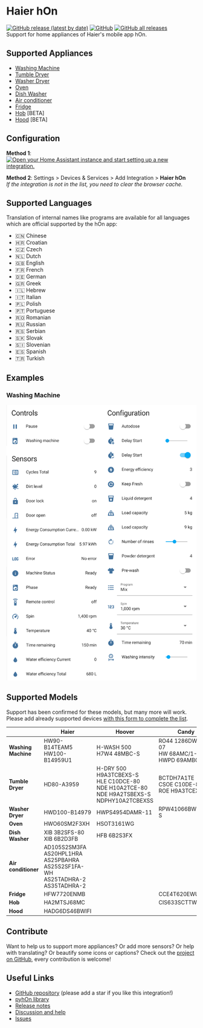 # Haier hOn
[![GitHub release (latest by date)](https://img.shields.io/github/v/release/Andre0512/hon?color=green)](https://github.com/Andre0512/hon/releases/latest)
[![GitHub](https://img.shields.io/github/license/Andre0512/hon?color=red)](https://github.com/Andre0512/hon/blob/main/LICENSE)
[![GitHub all releases](https://img.shields.io/github/downloads/Andre0512/hon/total?color=blue)](https://tooomm.github.io/github-release-stats/?username=Andre0512&repository=hon)  
Support for home appliances of Haier's mobile app hOn. 

## Supported Appliances
- [Washing Machine](https://github.com/Andre0512/hon#washing-machine)
- [Tumble Dryer](https://github.com/Andre0512/hon#tumble-dryer)
- [Washer Dryer](https://github.com/Andre0512/hon#washer-dryer)
- [Oven](https://github.com/Andre0512/hon#oven)
- [Dish Washer](https://github.com/Andre0512/hon#dish-washer)
- [Air conditioner](https://github.com/Andre0512/hon#air-conditioner)
- [Fridge](https://github.com/Andre0512/hon#fridge)
- [Hob](https://github.com/Andre0512/hon#hob) [BETA]
- [Hood](https://github.com/Andre0512/hon#hood) [BETA]

## Configuration

**Method 1**: [![Open your Home Assistant instance and start setting up a new integration.](https://my.home-assistant.io/badges/config_flow_start.svg)](https://my.home-assistant.io/redirect/config_flow_start/?domain=hon)

**Method 2**: Settings > Devices & Services > Add Integration > **Haier hOn**  
_If the integration is not in the list, you need to clear the browser cache._

## Supported Languages
Translation of internal names like programs are available for all languages which are official supported by the hOn app:
* 🇨🇳 Chinese
* 🇭🇷 Croatian
* 🇨🇿 Czech
* 🇳🇱 Dutch
* 🇬🇧 English
* 🇫🇷 French
* 🇩🇪 German
* 🇬🇷 Greek
* 🇮🇱 Hebrew
* 🇮🇹 Italian
* 🇵🇱 Polish
* 🇵🇹 Portuguese
* 🇷🇴 Romanian
* 🇷🇺 Russian
* 🇷🇸 Serbian
* 🇸🇰 Slovak
* 🇸🇮 Slovenian
* 🇪🇸 Spanish
* 🇹🇷 Turkish

## Examples
### Washing Machine
![washing_machine.png](assets/washing_machine.png)

## Supported Models
Support has been confirmed for these models, but many more will work. Please add already supported devices [with this form to complete the list](https://forms.gle/bTSD8qFotdZFytbf8).

|                    | **Haier**                                                                                                        | **Hoover**                                                                                                            | **Candy**                                           |
|--------------------|------------------------------------------------------------------------------------------------------------------|-----------------------------------------------------------------------------------------------------------------------|-----------------------------------------------------|
| **Washing Machine** | HW90-B14TEAM5 <br/> HW100-B14959U1                                                                               | H-WASH 500 <br/> H7W4 48MBC-S                                                                                         | RO44 1286DWMC4-07 <br/> HW 68AMC/1-80 <br/> HWPD 69AMBC/1-S        |
| **Tumble Dryer**   | HD80-A3959                                                                                                       | H-DRY 500 <br/> H9A3TCBEXS-S <br/> HLE C10DCE-80 <br/> NDE H10A2TCE-80 <br/> NDE H9A2TSBEXS-S <br/> NDPHY10A2TCBEXSS  | BCTDH7A1TE <br/> CSOE C10DE-80 <br/> ROE H9A3TCEX-S |
| **Washer Dryer**   | HWD100-B14979                                                                                                    | HWPS4954DAMR-11                                                                                                       | RPW41066BWMR/1-S                                    |
| **Oven**           | HWO60SM2F3XH                                                                                                     | HSOT3161WG                                                                                                            |                                                     |
| **Dish Washer**    | XIB 3B2SFS-80 <br/> XIB 6B2D3FB                                                                                  | HFB 6B2S3FX                                                                                                           |                                                     |
| **Air conditioner** | AD105S2SM3FA <br/> AS20HPL1HRA <br/> AS25PBAHRA <br/> AS25S2SF1FA-WH <br/> AS25TADHRA-2 <br/> AS35TADHRA-2 <br/> |                                                                                                                       |                                                     |
| **Fridge**         | HFW7720ENMB                                                                                                                 |                                                                                                                       | CCE4T620EWU                                         |
| **Hob**            | HA2MTSJ68MC                                                                                                      |                                                                                                                       | CIS633SCTTWIFI                                      |
| **Hood**           | HADG6DS46BWIFI                                                                                                   |                                                                                                                       |                                                     |

## Contribute
Want to help us to support more appliances? Or add more sensors? Or help with translating? Or beautify some icons or captions? 
Check out the [project on GitHub](https://github.com/Andre0512/hon), every contribution is welcome!

## Useful Links
* [GitHub repository](https://github.com/Andre0512/hon) (please add a star if you like this integration!)
* [pyhOn library](https://github.com/Andre0512/pyhOn)
* [Release notes](https://github.com/Andre0512/hon/releases)
* [Discussion and help](https://github.com/Andre0512/hon/discussions)
* [Issues](https://github.com/Andre0512/hon/issues)
